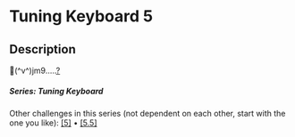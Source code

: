 Tuning Keyboard 5
===

## Description

🫵(^v^)jm9.....[?]({ATTACHMENT_LINK})

##### Series: Tuning Keyboard

Other challenges in this series (not dependent on each other, start with the one you like): [[5]](/challenges/737170479) • [[5.5]](/challenges/377742175)
